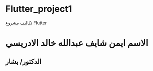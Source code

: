 # Flutter_project1
تكاليف مشروع Flutter
<h1>الاسم ايمن شايف عبدالله خالد الادريسي</h1>
<h2>الدكتور/ بشار </h2>
